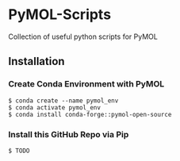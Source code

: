 # PyMOL-Scripts
Collection of useful python scripts for PyMOL

## Installation 

### Create Conda Environment with PyMOL
```
$ conda create --name pymol_env
$ conda activate pymol_env
$ conda install conda-forge::pymol-open-source 
```
### Install this GitHub Repo via Pip
```
$ TODO
```
